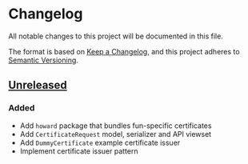 # Changelog

All notable changes to this project will be documented in this file.

The format is based on [Keep a
Changelog](https://keepachangelog.com/en/1.0.0/), and this project adheres to
[Semantic Versioning](https://semver.org/spec/v2.0.0.html).

## [Unreleased]

### Added

- Add `howard` package that bundles fun-specific certificates
- Add `CertificateRequest` model, serializer and API viewset
- Add `DummyCertificate` example certificate issuer
- Implement certificate issuer pattern

[unreleased]: https://github.com/openfun/marion/compare/ebaa308c65580689f816e6071bcb4d4829a15ee8...master
